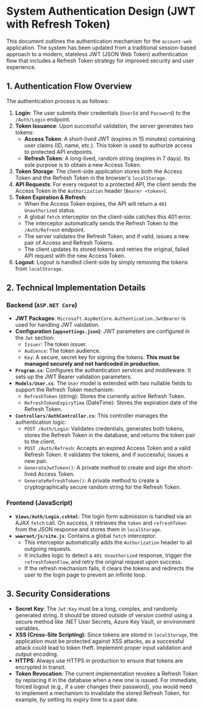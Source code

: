 # System Authentication Design (JWT with Refresh Token)

This document outlines the authentication mechanism for the `account-web` application. The system has been updated from a traditional session-based approach to a modern, stateless JWT (JSON Web Token) authentication flow that includes a Refresh Token strategy for improved security and user experience.

## 1. Authentication Flow Overview

The authentication process is as follows:

1.  **Login**: The user submits their credentials (`UserId` and `Password`) to the `/Auth/Login` endpoint.
2.  **Token Issuance**: Upon successful validation, the server generates two tokens:
    *   **Access Token**: A short-lived JWT (expires in 15 minutes) containing user claims (ID, name, etc.). This token is used to authorize access to protected API endpoints.
    *   **Refresh Token**: A long-lived, random string (expires in 7 days). Its sole purpose is to obtain a new Access Token.
3.  **Token Storage**: The client-side application stores both the Access Token and the Refresh Token in the browser's `localStorage`.
4.  **API Requests**: For every request to a protected API, the client sends the Access Token in the `Authorization` header (`Bearer <token>`).
5.  **Token Expiration & Refresh**: 
    *   When the Access Token expires, the API will return a `401 Unauthorized` status.
    *   A global `fetch` interceptor on the client-side catches this 401 error.
    *   The interceptor automatically sends the Refresh Token to the `/Auth/Refresh` endpoint.
    *   The server validates the Refresh Token, and if valid, issues a new pair of Access and Refresh Tokens.
    *   The client updates its stored tokens and retries the original, failed API request with the new Access Token.
6.  **Logout**: Logout is handled client-side by simply removing the tokens from `localStorage`.

## 2. Technical Implementation Details

### Backend (`ASP.NET Core`)

*   **JWT Packages**: `Microsoft.AspNetCore.Authentication.JwtBearer` is used for handling JWT validation.
*   **Configuration (`appsettings.json`)**: JWT parameters are configured in the `Jwt` section:
    *   `Issuer`: The token issuer.
    *   `Audience`: The token audience.
    *   `Key`: A secure, secret key for signing the tokens. **This must be managed securely and not hardcoded in production.**
*   **`Program.cs`**: Configures the authentication services and middleware. It sets up the JWT Bearer validation parameters.
*   **`Models/User.cs`**: The `User` model is extended with two nullable fields to support the Refresh Token mechanism:
    *   `RefreshToken` (string): Stores the currently active Refresh Token.
    *   `RefreshTokenExpiryTime` (DateTime): Stores the expiration date of the Refresh Token.
*   **`Controllers/AuthController.cs`**: This controller manages the authentication logic:
    *   `POST /Auth/Login`: Validates credentials, generates both tokens, stores the Refresh Token in the database, and returns the token pair to the client.
    *   `POST /Auth/Refresh`: Accepts an expired Access Token and a valid Refresh Token. It validates the tokens, and if successful, issues a new pair.
    *   `GenerateJwtToken()`: A private method to create and sign the short-lived Access Token.
    *   `GenerateRefreshToken()`: A private method to create a cryptographically secure random string for the Refresh Token.

### Frontend (JavaScript)

*   **`Views/Auth/Login.cshtml`**: The login form submission is handled via an AJAX `fetch` call. On success, it retrieves the `token` and `refreshToken` from the JSON response and stores them in `localStorage`.
*   **`wwwroot/js/site.js`**: Contains a global `fetch` interceptor.
    *   This interceptor automatically adds the `Authorization` header to all outgoing requests.
    *   It includes logic to detect a `401 Unauthorized` response, trigger the `refreshTokenFlow`, and retry the original request upon success.
    *   If the refresh mechanism fails, it clears the tokens and redirects the user to the login page to prevent an infinite loop.

## 3. Security Considerations

*   **Secret Key**: The `Jwt:Key` must be a long, complex, and randomly generated string. It should be stored outside of version control using a secure method like .NET User Secrets, Azure Key Vault, or environment variables.
*   **XSS (Cross-Site Scripting)**: Since tokens are stored in `localStorage`, the application must be protected against XSS attacks, as a successful attack could lead to token theft. Implement proper input validation and output encoding.
*   **HTTPS**: Always use HTTPS in production to ensure that tokens are encrypted in transit.
*   **Token Revocation**: The current implementation revokes a Refresh Token by replacing it in the database when a new one is issued. For immediate, forced logout (e.g., if a user changes their password), you would need to implement a mechanism to invalidate the stored Refresh Token, for example, by setting its expiry time to a past date.
